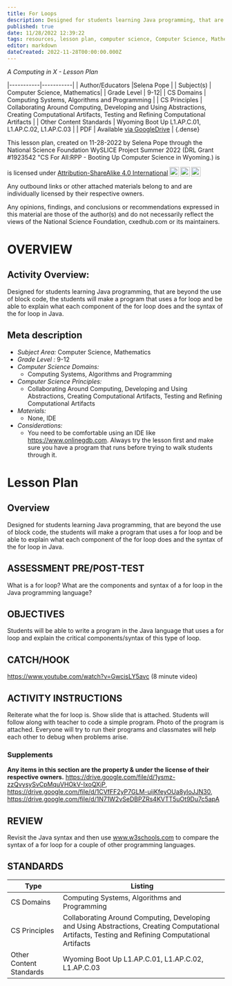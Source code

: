 ```yaml
---
title: For Loops
description: Designed for students learning Java programming, that are beyond the use of block code, the students will make a program that uses a for loop and be able to explain what each component of the for loop does and the syntax of the for loop in Java.
published: true
date: 11/28/2022 12:39:22
tags: resources, lesson plan, computer science, Computer Science, Mathematics 
editor: markdown
dateCreated: 2022-11-28T00:00:00.000Z
---
```

*A Computing in X - Lesson Plan*

|-----------|-----------|
| Author/Educators |Selena Pope |
| Subject(s) | Computer Science, Mathematics|
| Grade Level | 9-12|
| CS Domains | Computing Systems, Algorithms and Programming |
| CS Principles | Collaborating Around Computing, Developing and Using Abstractions, Creating Computational Artifacts, Testing and Refining Computational Artifacts |
| Other Content Standards | Wyoming Boot Up L1.AP.C.01, L1.AP.C.02, L1.AP.C.03 | 
| PDF | Available [via GoogleDrive](https://drive.google.com/open?id=1XTygtHAGkBEpKXeTEN7SeMvlhDWW1mHP) |
{.dense}






This lesson plan, created on 11-28-2022 by Selena Pope through the National Science Foundation WySLICE Project Summer 2022 (DRL Grant #1923542 "CS For All:RPP - Booting Up Computer Science in Wyoming.) is  <p xmlns:cc="http://creativecommons.org/ns#" >  is licensed under <a href="http://creativecommons.org/licenses/by-sa/4.0/?ref=chooser-v1" target="_blank" rel="license noopener noreferrer" style="display:inline-block;">Attribution-ShareAlike 4.0 International<img style="height:22px!important;margin-left:3px;vertical-align:text-bottom;" src="https://mirrors.creativecommons.org/presskit/icons/cc.svg?ref=chooser-v1"><img style="height:22px!important;margin-left:3px;vertical-align:text-bottom;" src="https://mirrors.creativecommons.org/presskit/icons/by.svg?ref=chooser-v1"><img style="height:22px!important;margin-left:3px;vertical-align:text-bottom;" src="https://mirrors.creativecommons.org/presskit/icons/sa.svg?ref=chooser-v1"></a></p>


Any outbound links or other attached materials belong to and are individually licensed by their respective owners. 


Any opinions, findings, and conclusions or recommendations expressed in this material are those of the author(s) and do not necessarily reflect the views of the National Science Foundation, cxedhub.com or its maintainers.


# OVERVIEW
## Activity Overview:  
Designed for students learning Java programming, that are beyond the use of block code, the students will make a program that uses a for loop and be able to explain what each component of the for loop does and the syntax of the for loop in Java.
## Meta description
+ *Subject Area:* Computer Science, Mathematics 
+ *Grade Level :* 9-12 
+ *Computer Science Domains:*
   + Computing Systems, Algorithms and Programming
+ *Computer Science Principles:*
   + Collaborating Around Computing, Developing and Using Abstractions, Creating Computational Artifacts, Testing and Refining Computational Artifacts
+ *Materials:* 
   + None, IDE
+ *Considerations:*
   + You need to be comfortable using an IDE like https://www.onlinegdb.com. Always try the lesson first and make sure you have a program that runs before trying to walk students through it.


# Lesson Plan
## Overview
Designed for students learning Java programming, that are beyond the use of block code, the students will make a program that uses a for loop and be able to explain what each component of the for loop does and the syntax of the for loop in Java.
## ASSESSMENT PRE/POST-TEST
What is a for loop? What are the components and syntax of a for loop in the Java programming language?
## OBJECTIVES
Students will be able to write a program in the Java language that uses a for loop and explain the critical components/syntax of this type of loop.


## CATCH/HOOK
https://www.youtube.com/watch?v=GwcisLY5avc (8 minute video)


## ACTIVITY INSTRUCTIONS
Reiterate what the for loop is. Show slide that is attached. Students will follow along with teacher to code a simple program. Photo of the program is attached. Everyone will try to run their programs and classmates will help each other to debug when problems arise.


### Supplements
**Any items in this section are the property & under the license of their respective owners.**
https://drive.google.com/file/d/1ysmz-zzQvysySvCpMquVHOkV-IxoQXjP, https://drive.google.com/file/d/1CVfFF2yP7GLM-uijKfeyOUa8yIoJJN30, https://drive.google.com/file/d/1N71W2vSeDBPZRs4KVTT5uOt9Du7c5apA




## REVIEW
Revisit the Java syntax and then use www.w3schools.com to compare the syntax of a for loop for a couple of other programming languages.
## STANDARDS        
| Type | Listing | 
|-----------|-----------|
| CS Domains  | Computing Systems, Algorithms and Programming|
| CS Principles   | Collaborating Around Computing, Developing and Using Abstractions, Creating Computational Artifacts, Testing and Refining Computational Artifacts|
| Other Content Standards | Wyoming Boot Up L1.AP.C.01, L1.AP.C.02, L1.AP.C.03  |